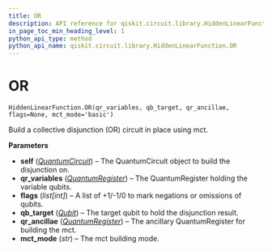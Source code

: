 ```yaml
---
title: OR
description: API reference for qiskit.circuit.library.HiddenLinearFunction.OR
in_page_toc_min_heading_level: 1
python_api_type: method
python_api_name: qiskit.circuit.library.HiddenLinearFunction.OR
---
```


# OR

<span id="qiskit.circuit.library.HiddenLinearFunction.OR" />

`HiddenLinearFunction.OR(qr_variables, qb_target, qr_ancillae, flags=None, mct_mode='basic')`

Build a collective disjunction (OR) circuit in place using mct.

**Parameters**

*   **self** ([*QuantumCircuit*](qiskit.circuit.QuantumCircuit "qiskit.circuit.QuantumCircuit")) – The QuantumCircuit object to build the disjunction on.
*   **qr\_variables** ([*QuantumRegister*](qiskit.circuit.QuantumRegister "qiskit.circuit.QuantumRegister")) – The QuantumRegister holding the variable qubits.
*   **flags** (*list\[int]*) – A list of +1/-1/0 to mark negations or omissions of qubits.
*   **qb\_target** ([*Qubit*](qiskit.circuit.Qubit "qiskit.circuit.Qubit")) – The target qubit to hold the disjunction result.
*   **qr\_ancillae** ([*QuantumRegister*](qiskit.circuit.QuantumRegister "qiskit.circuit.QuantumRegister")) – The ancillary QuantumRegister for building the mct.
*   **mct\_mode** (*str*) – The mct building mode.

